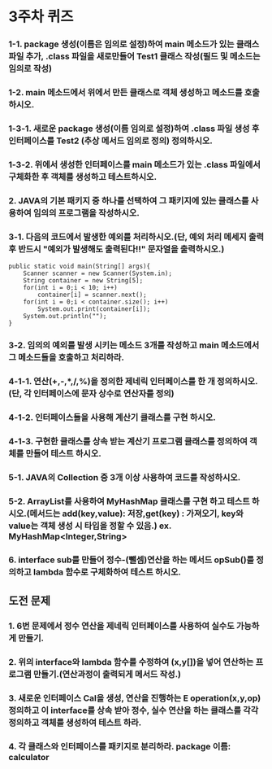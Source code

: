 # 3주차 퀴즈

### 1-1. package 생성(이름은 임의로 설정)하여 main 메소드가 있는 클래스 파일 추가, .class 파일을 새로만들어 Test1 클래스 작성(필드 및 메소드는 임의로 작성)
### 1-2. main 메소드에서 위에서 만든 클래스로 객체 생성하고 메소드를 호출하시오.
### 1-3-1. 새로운 package 생성(이름 임의로 설정)하여 .class 파일 생성 후 인터페이스를 Test2 (추상 메서드 임의로 정의) 정의하시오.
### 1-3-2. 위에서 생성한 인터페이스를 main 메소드가 있는 .class 파일에서 구체화한 후 객체를 생성하고 테스트하시오.
### 2. JAVA의 기본 패키지 중 하나를 선택하여 그 패키지에 있는 클래스를 사용하여 임의의 프로그램을 작성하시오.
### 3-1. 다음의 코드에서 발생한 예외를 처리하시오.(단, 예외 처리 메세지 출력 후 반드시 "예외가 발생해도 출력된다!!" 문자열을 출력하시오.)
<pre><code>public static void main(String[] args){
    Scanner scanner = new Scanner(System.in);
    String container = new String[5];
    for(int i = 0;i < 10; i++)
        container[i] = scanner.next();
    for(int i = 0;i < container.size(); i++)
        System.out.print(container[i]);
    System.out.println("");
}</code></pre>
### 3-2. 임의의 예외를 발생 시키는 메소드 3개를 작성하고 main 메소드에서 그 메소드들을 호출하고 처리하라.
### 4-1-1. 연산(+,-,*,/,%)을 정의한 제네릭 인터페이스를 한 개 정의하시오.(단, 각 인터페이스에 문자 상수로 연산자를 정의)
### 4-1-2. 인터페이스들을 사용해 계산기 클래스를 구현 하시오.
### 4-1-3. 구현한 클래스를 상속 받는 계산기 프로그램 클래스를 정의하여 객체를 만들어 테스트 하시오.
### 5-1. JAVA의 Collection 중 3개 이상 사용하여 코드를 작성하시오.
### 5-2. ArrayList를 사용하여 MyHashMap 클래스를 구현 하고 테스트 하시오.(메서드는 add(key,value): 저장,get(key) : 가져오기, key와 value는 객체 생성 시 타입을 정할 수 있음.) ex. MyHashMap<Integer,String>
### 6. interface sub를 만들어 정수-(뺄셈)연산을 하는 메서드 opSub()를 정의하고 lambda 함수로 구체화하여 테스트 하시오.
## 도전 문제
### 1. 6번 문제에서 정수 연산을 제네릭 인터페이스를 사용하여 실수도 가능하게 만들기.
### 2. 위의 interface와 lambda 함수를 수정하여 (x,y[])을 넣어 연산하는 프로그램 만들기.(연산과정이 출력되게 메서드 작성.)
### 3. 새로운 인터페이스 Cal<E>을 생성, 연산을 진행하는 E operation(x,y,op) 정의하고 이 interface를 상속 받아 정수, 실수 연산을 하는 클래스를 각각 정의하고 객체를 생성하여 테스트 하라.
### 4. 각 클래스와 인터페이스를 패키지로 분리하라. package 이름: calculator
